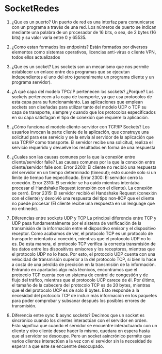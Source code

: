 # SocketRedes

1. ¿Que es un puerto?
Un puerto de red es una interfaz para comunicarse con un programa a través de una red. Los números de puerto se indican mediante una palabra de un procesador de 16 bits, o sea, de 2 bytes (16 bits) y su valor varía entre 0 y 65535.

2. ¿Como estan formados los endpoints?
Están formados por diversos elementos como sistemas operativos, licencias anti-virus o cliente VPN, todos ellos actualizados

3. ¿Que es un socket?
Los sockets son un mecanismo que nos permite establecer un enlace entre dos programas que se ejecutan independientes el uno del otro (generalmente un programa cliente y un programa servidor).

4. ¿A qué capa del modelo TPC/IP pertenecen los sockets? ¿Porque?
Los sockets pertenecen a la capa de transporte, ya que usa protocolos de esta capa para su funcionamiento. Las aplicaciones que emplean sockets son diseñadas para utilizar tanto del modelo UDP o TCP su capa de transporte, siempre y cuando que los protocolos especificados en su capa satisfagan el tipo de conexión que requiere la aplicación.

5. ¿Cómo funciona el modelo cliente-servidor con TCP/IP Sockets?
Los usuarios invocan la parte cliente de la aplicación, que construye una solicitud para ese servicio y se la envía al servidor de la aplicación que usa TCP/IP como transporte. El servidor recibe una solicitud, realiza el servicio requerido y devuelve los resultados en forma de una respuesta

6. ¿Cuales son las causas comunes por la que la conexión entre cliente/servidor falle?
Las causas comunes por la que la conexión entre cliente/servidor falle son: Error 2200: El cliente no recibió una respuesta del servidor en un tiempo determinado (timeout); esto sucede solo si un límite de tiempo fue especificado. Error 2300: El servidor cerró la conexión. Error 2310: El servidor se ha caído mientras intentaba procesar el Handshake Request (conexión con el cliente). La conexión se cerró. Error 2315: El servidor recibió el Handshake Request (conexión con el cliente) y devolvió una respuesta del tipo non-IIOP que el cliente no puede procesar (El cliente recibe una respuesta en un lenguage que no entinede).

7. Diferencias entre sockets UDP y TCP
La principal diferencia entre TCP y UDP pasa fundamentalmente por el sistema de verificación de la transmisión de la información entre el dispositivo emisor y el dispositivo receptor. Como acabamos de ver, el protocolo TCP es un protocolo de transporte orientado a conexión, mientras que el protocolo UDP no lo es. De esta manera, el protocolo TCP verifica la correcta transmisión de los datos entre los dispositivos emisores y los receptores, mientras que el protocolo UDP no lo hace.
Por esto, el protocolo UDP cuenta con una velocidad de transmisión superior a la del protocolo TCP, si bien lo hace a costa de una pérdida de precisión en la transmisión de la información.
Entrando en apartados algo más técnicos, encontramos que el protocolo TCP cuenta con un sistema de control de congestión y de flujo del tráfico, mientras que el protocolo UCP carece de él.
Por último, el tamaño de la cabecera del protocolo TCP es de 20 bytes, mientras que el del protocolo UCP es de solo 8 bytes. Esto responde a la necesidad del protocolo TCP de incluir más información en los paquetes para poder comprobar y subsanar después los posibles errores de transmisión.

8. Diferencia entre sync & async sockets?
Decimos que un socket es sincrónico cuando los clientes interactúan con el servidor en orden. Esto significa que cuando el servidor se encuentre interactuando con un cliente y otro cliente desee hacer lo mismo, quedara en espera hasta que el servidor se desocupe. Pero un socket asincrónico permite que varios clientes interactúen a la vez con el servidor sin la necesidad de esperar a que este se encuentre desocupado.